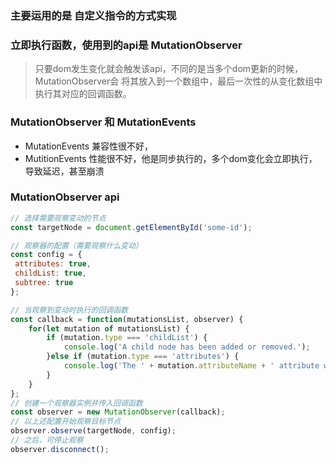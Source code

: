 ### 主要运用的是 自定义指令的方式实现

### 立即执行函数，使用到的api是 MutationObserver
> 只要dom发生变化就会触发该api，不同的是当多个dom更新的时候，MutationObserver会
> 将其放入到一个数组中，最后一次性的从变化数组中执行其对应的回调函数。
### MutationObserver 和 MutationEvents
- MutationEvents 兼容性很不好，
- MutitionEvents 性能很不好，他是同步执行的，多个dom变化会立即执行，导致延迟，甚至崩溃

### MutationObserver api
```js
// 选择需要观察变动的节点
const targetNode = document.getElementById('some-id');

// 观察器的配置（需要观察什么变动）
const config = {
 attributes: true,
 childList: true,
 subtree: true 
};

// 当观察到变动时执行的回调函数
const callback = function(mutationsList, observer) {
    for(let mutation of mutationsList) {
        if (mutation.type === 'childList') {
            console.log('A child node has been added or removed.');
        }else if (mutation.type === 'attributes') {
            console.log('The ' + mutation.attributeName + ' attribute was modified.');
        }
    }
};
// 创建一个观察器实例并传入回调函数
const observer = new MutationObserver(callback);
// 以上述配置开始观察目标节点
observer.observe(targetNode, config);
// 之后，可停止观察
observer.disconnect();
```
